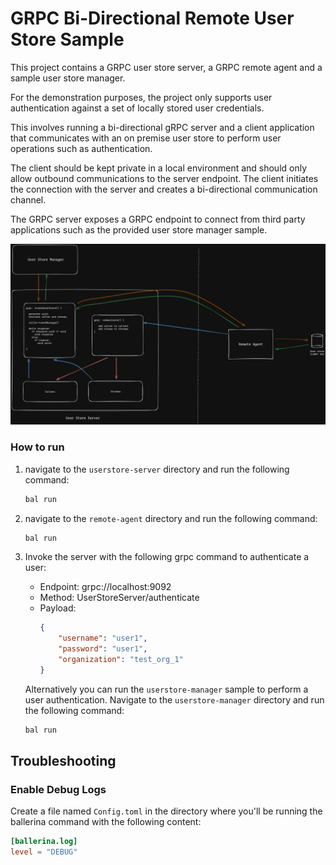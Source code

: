 # GRPC Bi-Directional Remote User Store Sample

This project contains a GRPC user store server, a GRPC remote agent and a sample user store manager.

For the demonstration purposes, the project only supports user authentication against a set of locally stored user credentials.

This involves running a bi-directional gRPC server and a client application that communicates with an on premise user store to perform user operations such as authentication.

The client should be kept private in a local environment and should only allow outbound communications to the server endpoint. The client initiates the connection with the server and creates a bi-directional communication channel.

The GRPC server exposes a GRPC endpoint to connect from third party applications such as the provided user store manager sample.

![Architecture diagram](resources/architecture-diagram.png)

### How to run

1. navigate to the `userstore-server` directory and run the following command:

   ```bash
   bal run
   ```
   
2. navigate to the `remote-agent` directory and run the following command:

   ```bash
   bal run
   ```

3. Invoke the server with the following grpc command to authenticate a user:

   - Endpoint: grpc://localhost:9092
   - Method: UserStoreServer/authenticate
   - Payload:
     ```json
     {
         "username": "user1",
         "password": "user1",
         "organization": "test_org_1"
     }
     ```

   Alternatively you can run the `userstore-manager` sample to perform a user authentication. Navigate to the `userstore-manager` directory and run the following command:
   
      ```bash
      bal run
      ```

## Troubleshooting

### Enable Debug Logs

Create a file named `Config.toml` in the directory where you'll be running the ballerina command with the following content:

```toml
[ballerina.log]
level = "DEBUG"
```

